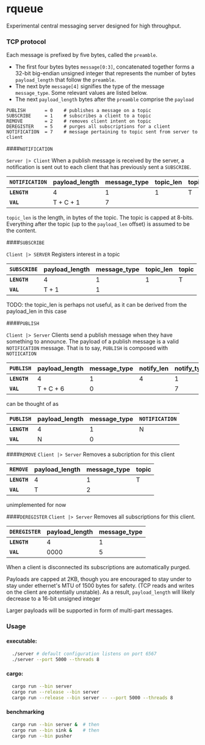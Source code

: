 # rqueue
Experimental central messaging server designed for high throughput.

### TCP protocol
Each message is prefixed by five bytes, called the `preamble`.
- The first four bytes bytes `message[0:3]`, concatenated together forms a 32-bit big-endian unsigned integer that represents the number of bytes `payload_length` that follow the `preamble`.
- The next byte `message[4]` signifies the type of the message `message_type`. Some relevant values are listed below.
- The next `payload_length` bytes after the `preamble` comprise the `payload`

```
PUBLISH       = 0    # publishes a message on a topic
SUBSCRIBE     = 1    # subscribes a client to a topic
REMOVE        = 2    # removes client intent on topic
DEREGISTER    = 5    # purges all subscriptions for a client
NOTIFICATION  = 7    # message pertaining to topic sent from server to client
```

####`NOTIFICATION`

`Server |> Client`
When a publish message is received by the server, a notification is sent out to each client that has previously sent a `SUBSCRIBE`.

|`NOTIFICATION`| payload_length | message_type| topic_len | topic | content
|---           |---          |---          | ---       | ---   | --- 
**`LENGTH`**   |  4          | 1           | 1         |  T    |  C
**`VAL`**      | T + C + 1   | 7           |           |       |

`topic_len` is the length, in bytes of the topic. The topic is capped at 8-bits. Everything after the topic (up to the `payload_len` offset) is assumed to be the content.

####`SUBSCRIBE`

`Client |> SERVER`
Registers interest in a topic

|`SUBSCRIBE`   | payload_length | message_type| topic_len | topic
|---           |---          |---          | ---       | ---
**`LENGTH`**   |  4          | 1           | 1         |  T
**`VAL`**      | T + 1       | 1           |           |

TODO: the topic_len is perhaps not useful, as it can be derived from the payload_len in this case

####`PUBLISH`

`Client |> Server`
Clients send a publish message when they have something to announce.
The payload of a publish message is a valid `NOTIFICATION` message. That is to say, `PUBLISH` is composed with `NOTIICATION`

|`PUBLISH`     | payload_length | message_type | notify_len | notify_type | topic_len | topic | content
|---           |---          |---           | ---        | ---         | ---       | ---   | ---
**`LENGTH`**   | 4           | 1            | 4          | 1           | 1         | T     | C
**`VAL`**      | T + C + 6       | 0            |            | 7           |           |       |


can be thought of as

|`PUBLISH`     | payload_length | message_type | `NOTIFICATION`
|---           |---             |---               | ---
**`LENGTH`**   |  4             | 1                | N
**`VAL`**      | N              | 0                |

####`REMOVE`
`Client |> Server`
Removes a subcription for this client

|`REMOVE`      | payload_length | message_type  | topic
|---           |---             |---            | ---
**`LENGTH`**   |  4             | 1             |  T
**`VAL`**      | T              | 2             |
unimplemented for now

####`DEREGISTER`
`Client |> Server`
Removes all subscriptions for this client.

|`DEREGISTER`| payload_length | message_type
|---         |---             |---
**`LENGTH`** |  4             | 1
**`VAL`**    |  0000          | 5

When a client is disconnected its subscriptions are automatically purged.

Payloads are capped at 2KB, though you are encouraged to stay under to stay under ethernet's MTU of 1500 bytes for safety. (TCP reads and writes on the client are potentially unstable). As a result, ```payload_length``` will likely decrease to a 16-bit unsigned integer

Larger payloads will be supported in form of multi-part messages.


### Usage
#### executable:
```.sh
  ./server # default configuration listens on port 6567
  ./server --port 5000 --threads 8
```

#### cargo:
```.sh
  cargo run --bin server
  cargo run --release --bin server
  cargo run --release --bin server -- --port 5000 --threads 8
```



#### benchmarking
```.sh
  cargo run --bin server &  # then
  cargo run --bin sink &    # then
  cargo run --bin pusher
```
  
